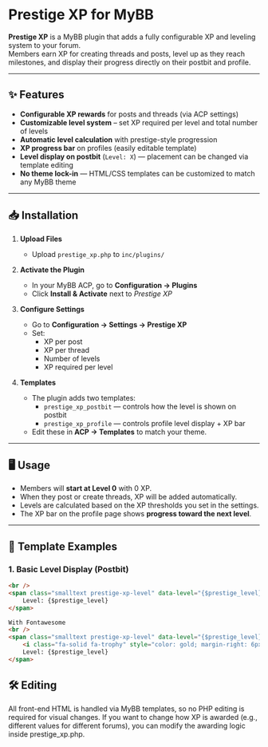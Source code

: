 # Prestige XP for MyBB

**Prestige XP** is a MyBB plugin that adds a fully configurable XP and leveling system to your forum.  
Members earn XP for creating threads and posts, level up as they reach milestones, and display their progress directly on their postbit and profile.

---

## ✨ Features

- **Configurable XP rewards** for posts and threads (via ACP settings)
- **Customizable level system** – set XP required per level and total number of levels
- **Automatic level calculation** with prestige-style progression
- **XP progress bar** on profiles (easily editable template)
- **Level display on postbit** (`Level: X`) — placement can be changed via template editing
- **No theme lock-in** — HTML/CSS templates can be customized to match any MyBB theme

---

## 📥 Installation

1. **Upload Files**  
   - Upload `prestige_xp.php` to `inc/plugins/`

2. **Activate the Plugin**  
   - In your MyBB ACP, go to **Configuration → Plugins**
   - Click **Install & Activate** next to *Prestige XP*

3. **Configure Settings**  
   - Go to **Configuration → Settings → Prestige XP**
   - Set:
     - XP per post
     - XP per thread
     - Number of levels
     - XP required per level

4. **Templates**  
   - The plugin adds two templates:
     - `prestige_xp_postbit` — controls how the level is shown on postbit
     - `prestige_xp_profile` — controls profile level display + XP bar
   - Edit these in **ACP → Templates** to match your theme.

---

## 🖥 Usage

- Members will **start at Level 0** with 0 XP.
- When they post or create threads, XP will be added automatically.
- Levels are calculated based on the XP thresholds you set in the settings.
- The XP bar on the profile page shows **progress toward the next level**.

---

## 🎨 Template Examples

### 1. Basic Level Display (Postbit)
```html
<br />
<span class="smalltext prestige-xp-level" data-level="{$prestige_level}">
    Level: {$prestige_level}
</span>

With Fontawesome
<br />
<span class="smalltext prestige-xp-level" data-level="{$prestige_level}">
    <i class="fa-solid fa-trophy" style="color: gold; margin-right: 6px;"></i>
    Level: {$prestige_level}
</span>
```


## 🛠 Editing

All front-end HTML is handled via MyBB templates, so no PHP editing is required for visual changes.
If you want to change how XP is awarded (e.g., different values for different forums), you can modify the awarding logic inside prestige_xp.php.


